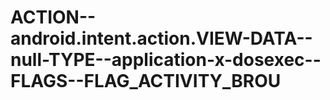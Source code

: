 ACTION--android.intent.action.VIEW-DATA--null-TYPE--application-x-dosexec--FLAGS--FLAG_ACTIVITY_BROU
====================================================================================================
